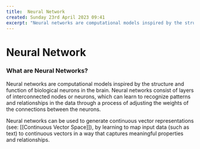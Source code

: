 ```yaml
---
title:  Neural Network
created: Sunday 23rd April 2023 09:41
excerpt: "Neural networks are computational models inspired by the structure and function of biological neurons in the brain which can learn to recognize patterns and relationships in the data through a process of adjusting the weights of the connections between the neurons."
---
```


# Neural Network

### What are Neural Networks?
Neural networks are computational models inspired by the structure and function of biological neurons in the brain. Neural networks consist of layers of interconnected nodes or neurons, which can learn to recognize patterns and relationships in the data through a process of adjusting the weights of the connections between the neurons. 

Neural networks can be used to generate continuous vector representations (see: [[Continuous Vector Space]]), by learning to map input data (such as text) to continuous vectors in a way that captures meaningful properties and relationships.
